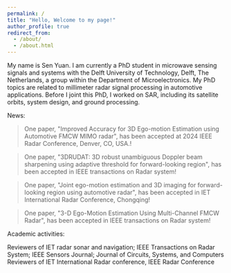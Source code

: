 ```yaml
---
permalink: /
title: "Hello, Welcome to my page!"
author_profile: true
redirect_from: 
  - /about/
  - /about.html
---
```


My name is Sen Yuan. I am currently a PhD student in microwave sensing signals and systems with the Delft University of Technology, Delft, The Netherlands, a group within the Department of Microelectronics. My PhD topics are related to millimeter radar signal processing in automotive applications. Before I joint this PhD, I worked on SAR, including its satellite orbits, system design, and ground processing. 

News: 
> One paper, "Improved Accuracy for 3D Ego-motion Estimation using Automotive FMCW MIMO radar", has been accepted at 2024 IEEE Radar Conference, Denver, CO, USA.!
 
>  One paper, "3DRUDAT: 3D robust unambiguous Doppler beam sharpening using adaptive threshold for forward-looking region", has been accepted in IEEE transactions on Radar system!

>  One paper, "Joint ego-motion estimation and 3D imaging for forward-looking region using automotive radar", has been accepted in IET International Radar Conference, Chongqing!

>  One paper, "3-D Ego-Motion Estimation Using Multi-Channel FMCW Radar", has been accepted in IEEE transactions on Radar system!



Academic activities:

Reviewers of IET radar sonar and navigation; IEEE Transactions on Radar System; IEEE Sensors Journal; Journal of
Circuits, Systems, and Computers
Reviewers of IET International Radar conference, IEEE Radar Conference
